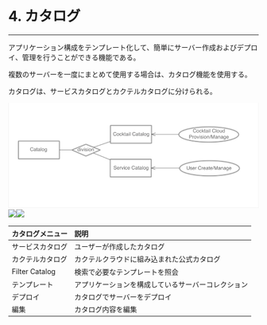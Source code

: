 # 4. カタログ

---

アプリケーション構成をテンプレート化して、簡単にサーバー作成およびデプロイ、管理を行うことができる機能である。

複数のサーバーを一度にまとめて使用する場合は、カタログ機能を使用する。

カタログは、サービスカタログとカクテルカタログに分けられる。


![](/assets/EN/2.5/4_1.png)![](/assets/EN/2.5/4_2.png)![](/assets/EN/2.5/4_3.png)

| **カタログメニュー** | **説明** |
| :--- | :--- |
| サービスカタログ | ユーザーが作成したカタログ |
| カクテルカタログ | カクテルクラウドに組み込まれた公式カタログ |
| Filter Catalog | 検索で必要なテンプレートを照会 |
| テンプレート | アプリケーションを構成しているサーバーコレクション |
| デプロイ | カタログでサーバーをデプロイ |
| 編集 | カタログ内容を編集 |



